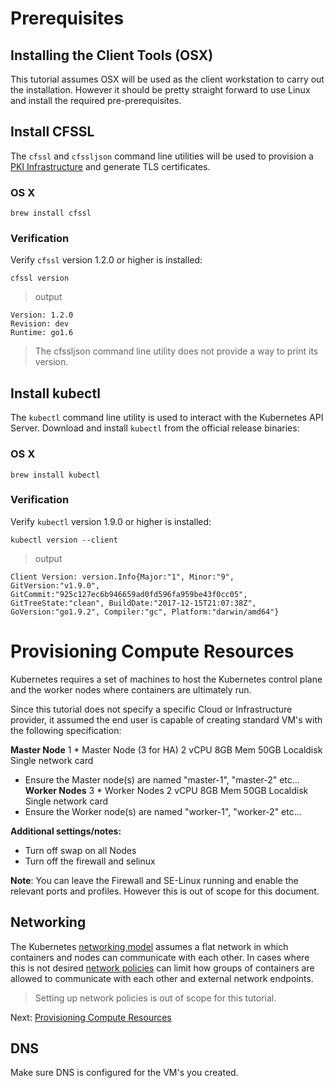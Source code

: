 # Prerequisites

## Installing the Client Tools (OSX)

This tutorial assumes OSX will be used as the client workstation to carry out the installation. However it should be pretty straight forward to use Linux and install the required pre-prerequisites.

## Install CFSSL

The `cfssl` and `cfssljson` command line utilities will be used to provision a [PKI Infrastructure](https://en.wikipedia.org/wiki/Public_key_infrastructure) and generate TLS certificates.

### OS X
```
brew install cfssl
```

### Verification

Verify `cfssl` version 1.2.0 or higher is installed:

```
cfssl version
```

> output

```
Version: 1.2.0
Revision: dev
Runtime: go1.6
```

> The cfssljson command line utility does not provide a way to print its version.

## Install kubectl

The `kubectl` command line utility is used to interact with the Kubernetes API Server. Download and install `kubectl` from the official release binaries:

### OS X

```
brew install kubectl
```

### Verification

Verify `kubectl` version 1.9.0 or higher is installed:

```
kubectl version --client
```
> output
```
Client Version: version.Info{Major:"1", Minor:"9", GitVersion:"v1.9.0", GitCommit:"925c127ec6b946659ad0fd596fa959be43f0cc05", GitTreeState:"clean", BuildDate:"2017-12-15T21:07:38Z", GoVersion:"go1.9.2", Compiler:"gc", Platform:"darwin/amd64"}
```

# Provisioning Compute Resources

Kubernetes requires a set of machines to host the Kubernetes control plane and the worker nodes where containers are ultimately run.

Since this tutorial does not specify a specific Cloud or Infrastructure provider, it assumed the end user is capable of creating standard VM's with the following specification:

**Master Node**
1 * Master Node (3 for HA)
2 vCPU
8GB Mem
50GB Localdisk
Single network card

* Ensure the Master node(s) are named "master-1", "master-2" etc...
**Worker Nodes**
3 * Worker Nodes
2 vCPU
8GB Mem
50GB Localdisk
Single network card
* Ensure the Worker node(s) are named "worker-1", "worker-2" etc...


**Additional settings/notes:**
* Turn off swap on all Nodes
* Turn off the firewall and selinux

**Note**: You can leave the Firewall and SE-Linux running and enable the relevant ports and profiles. However this is out of scope for this document.

## Networking

The Kubernetes [networking model](https://kubernetes.io/docs/concepts/cluster-administration/networking/#kubernetes-model) assumes a flat network in which containers and nodes can communicate with each other. In cases where this is not desired [network policies](https://kubernetes.io/docs/concepts/services-networking/network-policies/) can limit how groups of containers are allowed to communicate with each other and external network endpoints.

> Setting up network policies is out of scope for this tutorial.

Next: [Provisioning Compute Resources](03-compute-resources.md)

## DNS

Make sure DNS is configured for the VM's you created. 
